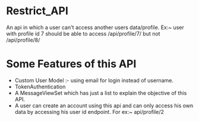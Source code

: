 # Restrict_API
An api in which a user can't access another users data/profile. Ex:~ user with profile id 7 should be able to access /api/profile/7/ but not /api/profile/8/

# Some Features of this API

* Custom User Model :- using email for login instead of username.
* TokenAuthentication
* A MessageViewSet which has just a list to explain the objective of this API.
* A user can create an account using this api and can only access his own data by accessing his user id endpoint. For ex:~ api/profile/2 